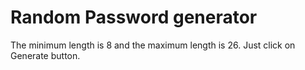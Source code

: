 # Random Password generator

The minimum length is 8 and the maximum length is 26.
Just click on Generate button.
